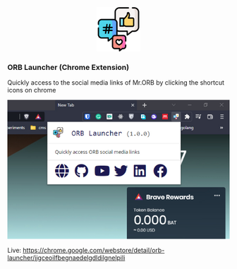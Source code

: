 <div align="center">
    <img src="images/icon_256.png" width="100px" height="100px"/>
</div>

### ORB Launcher (Chrome Extension)


Quickly access to the social media links of Mr.ORB
by clicking the shortcut icons on chrome


![Screenshot](orb-launcher.jpg)


Live: https://chrome.google.com/webstore/detail/orb-launcher/jjgceoilfbegnaedelgdldilgnelpili